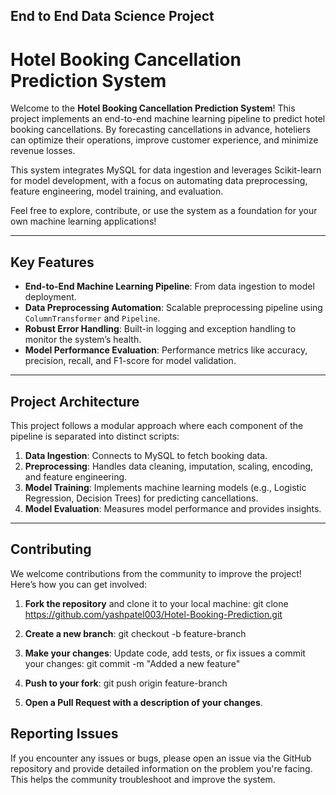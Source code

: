 ## End to End Data Science Project
 

# Hotel Booking Cancellation Prediction System
Welcome to the **Hotel Booking Cancellation Prediction System**! This project implements an end-to-end machine learning pipeline to predict hotel booking cancellations. By forecasting cancellations in advance, hoteliers can optimize their operations, improve customer experience, and minimize revenue losses.

This system integrates MySQL for data ingestion and leverages Scikit-learn for model development, with a focus on automating data preprocessing, feature engineering, model training, and evaluation.

Feel free to explore, contribute, or use the system as a foundation for your own machine learning applications!

---

## Key Features

- **End-to-End Machine Learning Pipeline**: From data ingestion to model deployment.
- **Data Preprocessing Automation**: Scalable preprocessing pipeline using `ColumnTransformer` and `Pipeline`.
- **Robust Error Handling**: Built-in logging and exception handling to monitor the system’s health.
- **Model Performance Evaluation**: Performance metrics like accuracy, precision, recall, and F1-score for model validation.

---

## Project Architecture

This project follows a modular approach where each component of the pipeline is separated into distinct scripts:

1. **Data Ingestion**: Connects to MySQL to fetch booking data.
2. **Preprocessing**: Handles data cleaning, imputation, scaling, encoding, and feature engineering.
3. **Model Training**: Implements machine learning models (e.g., Logistic Regression, Decision Trees) for predicting cancellations.
4. **Model Evaluation**: Measures model performance and provides insights.
---

## Contributing

We welcome contributions from the community to improve the project! Here’s how you can get involved:

1. **Fork the repository** and clone it to your local machine:
   git clone https://github.com/yashpatel003/Hotel-Booking-Prediction.git

2. **Create a new branch**: 
    git checkout -b feature-branch

3. **Make your changes**: Update code, add tests, or fix issues a  commit your changes: 
    git commit -m "Added a new feature"

4. **Push to your fork**: 
    git push origin feature-branch

5.  **Open a Pull Request with a description of your changes**.

## Reporting Issues

If you encounter any issues or bugs, please open an issue via the GitHub repository and provide detailed information on the problem you're facing. This helps the community troubleshoot and improve the system.

